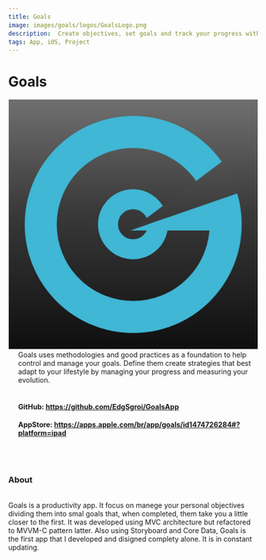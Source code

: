 ```yaml
---
title: Goals
image: images/goals/logos/GoalsLogo.png
description:  Create objectives, set goals and track your progress with Goals app.
tags: App, iOS, Project
---
```


#  Goals

<div class="icon-description">
    <div>
        <img class="icon" src="/images/goals/logos/GoalsLogo.png" alt="Goals Icon"/>
    </div>
    <div style="margin-left: 20px;">
        Goals uses methodologies and good practices as a foundation to help control and manage your goals. Define them create strategies that best adapt to your lifestyle by managing your progress and measuring your evolution.
        <br/><br/>
        <h4> GitHub: <a href="https://github.com/EdgSgroi/GoalsApp">https://github.com/EdgSgroi/GoalsApp</a> </h4>
        <h4> AppStore: <a href="https://apps.apple.com/br/app/goals/id1474726284#?platform=ipad">https://apps.apple.com/br/app/goals/id1474726284#?platform=ipad</a> </h4>
    </div>
</div>

<br/><br/>

### About

<br/>

<div>
Goals is a productivity app. It focus on manege your personal objectives dividing them into smal goals that, when completed, them take you a little closer to the first. It was developed using MVC architecture but refactored to MVVM-C pattern latter. Also using Storyboard and Core Data, Goals is the first app that I developed and disigned complety alone. It is in constant updating.
</div>

